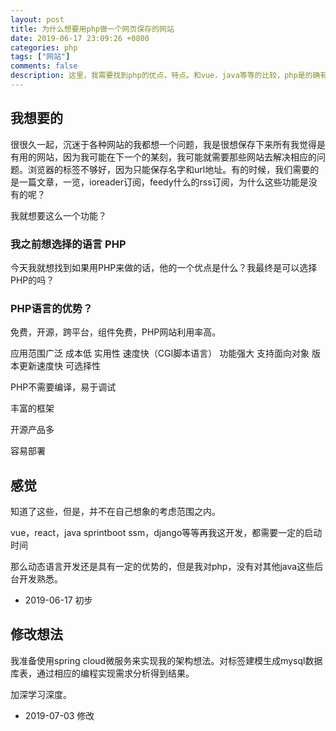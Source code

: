 ```yaml
---
layout: post
title: 为什么想要用php做一个网页保存的网站 
date: 2019-06-17 23:09:26 +0800 
categories: php 
tags: ["网站"]
comments: false
description: 这里，我需要找到php的优点，特点。和vue，java等等的比较，php是的确有优势去完成一个可以作为一个动态保存内容的网站？
---
```

## 我想要的

很很久一起，沉迷于各种网站的我都想一个问题，我是很想保存下来所有我觉得是有用的网站，因为我可能在下一个的某刻，我可能就需要那些网站去解决相应的问题。浏览器的标签不够好，因为只能保存名字和url地址。有的时候，我们需要的是一篇文章，一览，ioreader订阅，feedy什么的rss订阅，为什么这些功能是没有的呢？

我就想要这么一个功能？

### 我之前想选择的语言 PHP

今天我就想找到如果用PHP来做的话，他的一个优点是什么？我最终是可以选择PHP的吗？

### PHP语言的优势？

免费，开源，跨平台，组件免费，PHP网站利用率高。

应用范围广泛 成本低 实用性 速度快（CGI脚本语言） 功能强大 支持面向对象 版本更新速度快 可选择性


PHP不需要编译，易于调试

丰富的框架

开源产品多

容易部署

## 感觉

知道了这些，但是，并不在自己想象的考虑范围之内。

vue，react，java sprintboot ssm，django等等再我这开发，都需要一定的启动时间

那么动态语言开发还是具有一定的优势的，但是我对php，没有对其他java这些后台开发熟悉。

- 2019-06-17 初步

## 修改想法

我准备使用spring cloud微服务来实现我的架构想法。对标签建模生成mysql数据库表，通过相应的编程实现需求分析得到结果。

加深学习深度。

- 2019-07-03 修改
